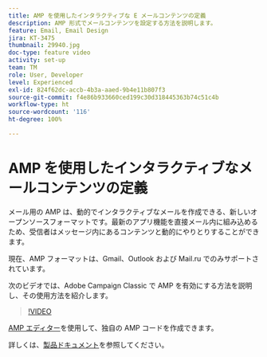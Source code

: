 ```yaml
---
title: AMP を使用したインタラクティブな E メールコンテンツの定義
description: AMP 形式でメールコンテンツを設定する方法を説明します。
feature: Email, Email Design
jira: KT-3475
thumbnail: 29940.jpg
doc-type: feature video
activity: set-up
team: TM
role: User, Developer
level: Experienced
exl-id: 824f62dc-accb-4b3a-aaed-9b4e11b807f3
source-git-commit: f4e86b933660ced199c30d318445363b74c51c4b
workflow-type: ht
source-wordcount: '116'
ht-degree: 100%

---
```


# AMP を使用したインタラクティブなメールコンテンツの定義

メール用の AMP は、動的でインタラクティブなメールを作成できる、新しいオープンソースフォーマットです。最新のアプリ機能を直接メール内に組み込めるため、受信者はメッセージ内にあるコンテンツと動的にやりとりすることができます。

現在、AMP フォーマットは、Gmail、Outlook および Mail.ru でのみサポートされています。

次のビデオでは、Adobe Campaign Classic で AMP を有効にする方法を説明し、その使用方法を紹介します。

>[!VIDEO](https://video.tv.adobe.com/v/29940?quality=12&learn=on)

[AMP エディター](https://playground.amp.dev/)を使用して、独自の AMP コードを作成できます。

詳しくは、[製品ドキュメント](https://experienceleague.adobe.com/docs/campaign-classic/using/sending-messages/sending-emails/defining-interactive-content.html?lang=ja#about-amp-for-email)を参照してください。
